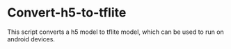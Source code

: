 # Convert-h5-to-tflite

This script converts a h5 model to tflite model, which can be used to run on android devices.
